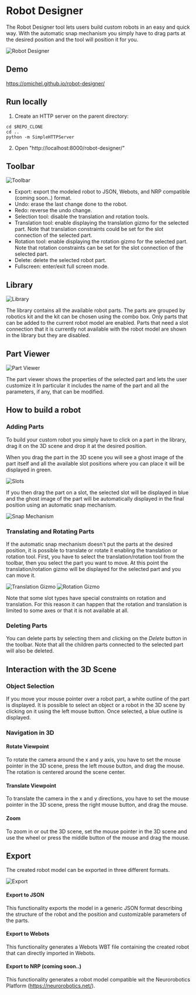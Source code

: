 # Robot Designer

The Robot Designer tool lets users build custom robots in an easy and quick way. With the automatic snap mechanism you simply have to drag parts at the desired position and the tool will position it for you.

![Robot Designer](docs/images/user_manual_robot_designer.png)

## Demo

https://omichel.github.io/robot-designer/

## Run locally

1. Create an HTTP server on the parent directory:

```
cd $REPO_CLONE
cd ..
python -m SimpleHTTPServer
```

2. Open "http://localhost:8000/robot-designer/"

## Toolbar


![Toolbar](docs/images/user_manual_toolbar.png)

* Export: export the modeled robot to JSON, Webots, and NRP compatible (coming soon..) format.
* Undo: erase the last change done to the robot.
* Redo: reverse the undo change.
* Selection tool: disable the translation and rotation tools.
* Translation tool: enable displaying the translation gizmo for the selected part. Note that translation constraints could be set for the slot connection of the selected part.
* Rotation tool: enable displaying the rotation gizmo for the selected part. Note that rotation constraints can be set for the slot connection of the selected part.
* Delete: delete the selected robot part.
* Fullscreen: enter/exit full screen mode.

## Library

![Library](docs/images/user_manual_asset_library.png)

The library contains all the available robot parts.
The parts are grouped by robotics kit and the kit can be chosen using the combo box.
Only parts that can be added to the current robot model are enabled.
Parts that need a slot connection that it is currently not available with the robot model are shown in the library but they are disabled.


## Part Viewer
![Part Viewer](docs/images/user_manual_part_viewer.png)

The part viewer shows the properties of the selected part and lets the user customize it
In particular it includes the name of the part and all the parameters, if any, that can be modified.

## How to build a robot

### Adding Parts
To build your custom robot you simply have to click on a part in the library, drag it on the 3D scene and drop it at the desired position.


When you drag the part in the 3D scene you will see a ghost image of the part itself and all the available slot positions where you can place it will be displayed in green.

![Slots](docs/images/user_manual_slots.png)

If you then drag the part on a slot, the selected slot will be displayed in blue and the ghost image of the part will be automatically displayed in the final position using an automatic snap mechanism.

![Snap Mechanism](docs/images/user_manual_snap_mechanism.png)

### Translating and Rotating Parts

If the automatic snap mechanism doesn't put the parts at the desired position, it is possible to translate or rotate it enabling the translation or rotation tool.
First, you have to select the translation/rotation tool from the toolbar, then you select the part you want to move.
At this point the translation/rotation gizmo will be displayed for the selected part and you can move it.

![Translation Gizmo](docs/images/user_manual_translation_gizmo.png)
![Rotation Gizmo](docs/images/user_manual_rotation_gizmo.png)

Note that some slot types have special constraints on rotation and translation.
For this reason it can happen that the rotation and translation is limited to some axes or that it is not available at all.

### Deleting Parts

You can delete parts by selecting them and clicking on the *Delete* button in the toolbar.
Note that all the children parts connected to the selected part will also be deleted.

## Interaction with the 3D Scene

### Object Selection

If you move your mouse pointer over a robot part, a white outline of the part is displayed.
It is possible to select an object or a robot in the 3D scene by clicking on it using the left mouse button. Once selected, a blue outline is displayed.

### Navigation in 3D

#### Rotate Viewpoint

To rotate the camera around the x and y axis, you have to set the mouse pointer in the 3D scene, press the left mouse button, and drag the mouse. The rotation is centered around the scene center.

#### Translate Viewpoint

To translate the camera in the x and y directions, you have to set the mouse pointer in the 3D scene, press the right mouse button, and drag the mouse.

#### Zoom

To zoom in or out the 3D scene, set the mouse pointer in the 3D scene and use the wheel or press the middle button of the mouse and drag the mouse.

## Export

The created robot model can be exported in three different formats.

![Export](docs/images/user_manual_export.png)

#### Export to JSON

This functionality exports the model in a generic JSON format describing the structure of the robot and the position and customizable parameters of the parts.

#### Export to Webots

This functionality generates a Webots WBT file containing the created robot that can directly imported in Webots.

#### Export to NRP (coming soon..)

This functionality generates a robot model compatible wit the Neurorobotics Platform (https://neurorobotics.net/).
